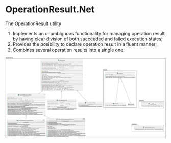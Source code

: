 # OperationResult.Net

The OperationResult utility
1. Implements an unumbiguous functionality for managing operation result by having clear division of both succeeded and failed execution states;
2. Provides the posibility to declare operation result in a fluent manner;
3. Combines several operation results into a single one.

![General picture](https://raw.githubusercontent.com/VladGanuscheak/OperationResult.Net/documentation/OperationResult_adjusted.svg)